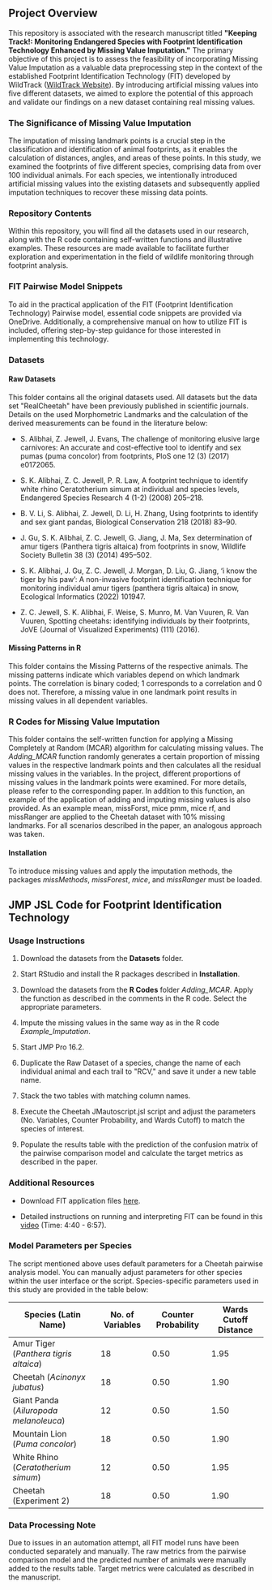 ## Project Overview

This repository is associated with the research manuscript titled **"Keeping Track!: Monitoring Endangered Species with Footprint Identification Technology Enhanced by Missing Value Imputation."** The primary objective of this project is to assess the feasibility of incorporating Missing Value Imputation as a valuable data preprocessing step in the context of the established Footprint Identification Technology (FIT) developed by WildTrack ([WildTrack Website](https://www.wildtrack.org/)). By introducing artificial missing values into five different datasets, we aimed to explore the potential of this approach and validate our findings on a new dataset containing real missing values.

### The Significance of Missing Value Imputation

The imputation of missing landmark points is a crucial step in the classification and identification of animal footprints, as it enables the calculation of distances, angles, and areas of these points. In this study, we examined the footprints of five different species, comprising data from over 100 individual animals. For each species, we intentionally introduced artificial missing values into the existing datasets and subsequently applied imputation techniques to recover these missing data points.

### Repository Contents

Within this repository, you will find all the datasets used in our research, along with the R code containing self-written functions and illustrative examples. These resources are made available to facilitate further exploration and experimentation in the field of wildlife monitoring through footprint analysis.

### FIT Pairwise Model Snippets

To aid in the practical application of the FIT (Footprint Identification Technology) Pairwise model, essential code snippets are provided via OneDrive. Additionally, a comprehensive manual on how to utilize FIT is included, offering step-by-step guidance for those interested in implementing this technology.

### Datasets

#### Raw Datasets

This folder contains all the original datasets used. All datasets but the data set "RealCheetah" have been previously published in scientific journals. Details on the used Morphometric Landmarks and the calculation of the derived measurements can be found in the literature below:

- S. Alibhai, Z. Jewell, J. Evans, The challenge of monitoring elusive large carnivores: An accurate and cost-effective tool to identify and sex pumas (puma concolor) from footprints, PloS one 12 (3) (2017) e0172065.

- S. K. Alibhai, Z. C. Jewell, P. R. Law, A footprint technique to identify white rhino Ceratotherium simum at individual and species levels, Endangered Species Research 4 (1-2) (2008) 205–218.

- B. V. Li, S. Alibhai, Z. Jewell, D. Li, H. Zhang, Using footprints to identify and sex giant pandas, Biological Conservation 218 (2018) 83–90.

- J. Gu, S. K. Alibhai, Z. C. Jewell, G. Jiang, J. Ma, Sex determination of amur tigers (Panthera tigris altaica) from footprints in snow, Wildlife Society Bulletin 38 (3) (2014) 495–502.

- S. K. Alibhai, J. Gu, Z. C. Jewell, J. Morgan, D. Liu, G. Jiang, ‘i know the tiger by his paw’: A non-invasive footprint identification technique for monitoring individual amur tigers (panthera tigris altaica) in snow, Ecological Informatics (2022) 101947.

- Z. C. Jewell, S. K. Alibhai, F. Weise, S. Munro, M. Van Vuuren, R. Van Vuuren, Spotting cheetahs: identifying individuals by their footprints, JoVE (Journal of Visualized Experiments) (111) (2016).

#### Missing Patterns in R

This folder contains the Missing Patterns of the respective animals. The missing patterns indicate which variables depend on which landmark points. The correlation is binary coded; 1 corresponds to a correlation and 0 does not. Therefore, a missing value in one landmark point results in missing values in all dependent variables.

### R Codes for Missing Value Imputation

This folder contains the self-written function for applying a Missing Completely at Random (MCAR) algorithm for calculating missing values. The *Adding_MCAR* function randomly generates a certain proportion of missing values in the respective landmark points and then calculates all the residual missing values in the variables. In the project, different proportions of missing values in the landmark points were examined. For more details, please refer to the corresponding paper. In addition to this function, an example of the application of adding and imputing missing values is also provided. As an example mean, missForst, mice pmm, mice rf, and missRanger are applied to the Cheetah dataset with 10% missing landmarks. For all scenarios described in the paper, an analogous approach was taken.

#### Installation

To introduce missing values and apply the imputation methods, the packages *missMethods*, *missForest*, *mice*, and *missRanger* must be loaded.

## JMP JSL Code for Footprint Identification Technology

### Usage Instructions

1. Download the datasets from the **Datasets** folder.

2. Start RStudio and install the R packages described in **Installation**.

3. Download the datasets from the **R Codes** folder *Adding_MCAR*. Apply the function as described in the comments in the R code. Select the appropriate parameters.

4. Impute the missing values in the same way as in the R code *Example_Imputation*.

5. Start JMP Pro 16.2.

6. Duplicate the Raw Dataset of a species, change the name of each individual animal and each trail to "RCV," and save it under a new table name.

7. Stack the two tables with matching column names.

8. Execute the Cheetah JMautoscript.jsl script and adjust the parameters (No. Variables, Counter Probability, and Wards Cutoff) to match the species of interest.

9. Populate the results table with the prediction of the confusion matrix of the pairwise comparison model and calculate the target metrics as described in the paper.

### Additional Resources

- Download FIT application files [here](https://1drv.ms/f/s!AqGN38c8mh7Wi6gn9AGHwaNUL5yGAQ?e=ioAqpe).

- Detailed instructions on running and interpreting FIT can be found in this [video](https://www.jove.com/de/v/54034/spotting-cheetahs-identifying-individuals-by-their-footprints) (Time: 4:40 - 6:57).

### Model Parameters per Species

The script mentioned above uses default parameters for a Cheetah pairwise analysis model. You can manually adjust parameters for other species within the user interface or the script. Species-specific parameters used in this study are provided in the table below:

| Species (Latin Name)              | No. of Variables | Counter Probability | Wards Cutoff Distance |
|-----------------------------------|------------------|--------------------|-----------------------|
| Amur Tiger (*Panthera tigris altaica*)    | 18           | 0.50               | 1.95                  |
| Cheetah (*Acinonyx jubatus*)             | 18           | 0.50               | 1.90                  |
| Giant Panda (*Ailuropoda melanoleuca*)    | 12           | 0.50               | 1.50                  |
| Mountain Lion (*Puma concolor*)           | 18           | 0.50               | 1.90                  |
| White Rhino (*Ceratotherium simum*)       | 12           | 0.50               | 1.95                  |
| Cheetah (Experiment 2)                   | 18           | 0.50               | 1.90                  |

### Data Processing Note

Due to issues in an automation attempt, all FIT model runs have been conducted separately and manually. The raw metrics from the pairwise comparison model and the predicted number of animals were manually added to the results table. Target metrics were calculated as described in the manuscript.
